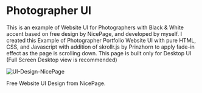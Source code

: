 # Photographer UI
This is an example of Website UI for Photographers with Black &amp; White accent based on free design by NicePage, and developed by myself. I created this Example of Photographer Portfolio Website UI with pure HTML, CSS, and Javascript with addition of skrollr.js by Prinzhorn to apply fade-in effect as the page is scrolling down. This page is built only for Desktop UI (Full Screen Desktop view is recommended)

![UI-Design-NicePage](https://user-images.githubusercontent.com/37466098/102605932-a1a7fa80-4158-11eb-8c8f-c7df31c07fbe.jpg)

Free Website UI Design from NicePage.
